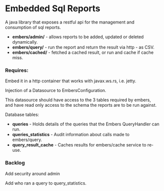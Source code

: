 # Embedded Sql Reports
A java library that exposes a restful api for the management and consumption of sql reports.

* **embers/admin/** - allows reports to be added, updated or deleted dynamically.
* **embers/query/<query name>** - run the report and return the result via http - as CSV.
* **embers/cached/<query name>** - fetched a cached result, or run and cache if cache miss.

### Requires:
Embed it in a http container that works with javax.ws.rs, i.e. jetty.

Injection of a Datasource to EmbersConfiguration. 

This datasource should have access to the 3 tables required by embers, and have read only access to the schema the reports are to be run against.

Database tables:

* **queries** - Holds details of the queries that the Embers QueryHandler can run.
* **queries_statistics** - Audit information about calls made to embers/query.
* **query_result_cache** - Caches results for embers/cache service to re-use.


### Backlog

Add security around admin

Add who ran  a query to query_statistics.
